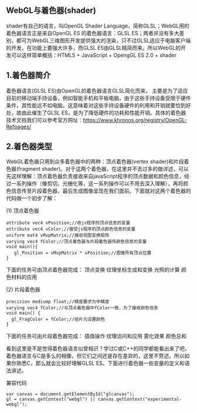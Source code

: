 
## WebGL与着色器(shader)

shader有自己的语言，叫OpenGL Shader Language，简称GLSL；WebGL用的着色器语言正是来自OpenGL ES 的着色器语言：GLSL ES；两者并没有多大差别，都可为WebGL三维图形开发提供强大的渲染，只不过GLSL适应于电脑客户端的开发，在功能上要强大许多，而GLSL ES由GLSL精简而来。所以WebGL的开发可以这样简单概括：HTML5 + JavaScript + OpengGL ES 2.0 + shader

## 1.着色器简介

着色器语言(GLSL ES)由OpenGL的着色器语言GLSL简化而来， 主要是为了适应目前的移动端手持设备，例如智能手机和平板电脑，由于这些手持设备受限于硬件条件，其性能远不如电脑。这意味着对这些手持设备硬件的利用和开销就要恰到好处，故由此催生了GLSL ES，是为了降低硬件的功耗和性能开销。具体的着色器技术文档我们可以参考官方网址：https://www.khronos.org/registry/OpenGL-Refpages/ 

## 2.着色器类型

WebGL着色器只用到众多着色器中的两种：顶点着色器(vertex shader)和片段着色器(fragment shader)。对于这两个着色器，在这里并不去过多的做详述，可以先这样理解：顶点着色器负责接收来自javaScript程序的顶点数据和颜色信息，经过一系列操作（像剪切，光栅化等，这一系列操作可以不用去深入理解），再将颜色信息传至片段着色器，最后生成图像呈现在我们面前。下面就对这两个着色器的代码做一个初步了解：

(1) 顶点着色器


```
attribute vec4 vPosition;//收js程序的顶点信息的变量
attribute vec4 vColor;//接受js程序的顶点颜色信息的变量
uniform mat4 vMvpMatrix;//接收视图变换矩阵
varying vec4 fColor;//顶点着色器与片段着色器传颜色信息的变量
void main(){
   gl_Position = vMvpMatrix * vPosition;//图像所有顶点位置
}
```

下面的任务可由顶点着色器完成： 
顶点变换 
纹理坐标生成和变换 
光照的计算 
颜色材料的应用

(2) 片段着色器

```
precision mediump float;//精度要求为中精度
varying vec4 fColor;//与顶点着色器中fColor一致，为了接收颜色信息
void main() {
  gl_FragColor = fColor;//给片元设置颜色
}
```

下面的任务可由片段着色器完成： 
插值操作 
纹理访问和应用 
雾化效果 
颜色总和

看到这里是不是觉得着色器语言似曾相识？学过C或C++的同学都能看出来了吧，着色器语言与C是多么的相像，但它们之间还是存在差异的，这里不赘述。所以如果你熟悉C，那么就会比较好理解GLSL ES。下面进行着色器一些变量的定义和语法讲述。


兼容代码

```
var canvas = document.getElementById("glcanvas");
gl = canvas.getContext("webgl") || canvas.getContext("experimental-webgl");
```